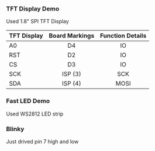 ### TFT Display Demo 
Used 1.8" SPI TFT Display

| TFT Display  | Board Markings | Function Details |
| -------------|:--------------:|:----------------:|
| A0           | D4             | IO               |  
| RST          | D2             | IO               | 
| CS           | D3             | IO               |
| SCK          | ISP (3)        | SCK              |
| SDA          | ISP (4)        | MOSI             |

### Fast LED Demo 
Used WS2812 LED strip

### Blinky 
Just drived pin 7 high and low
